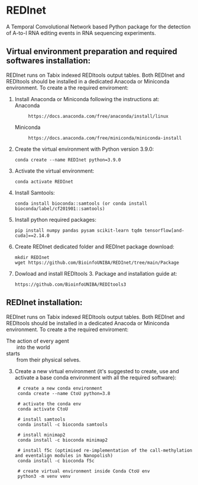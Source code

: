 # REDInet
A Temporal Convolutional Network based Python package for the detection of A-to-I RNA editing events in RNA sequencing experiments.

## **Virtual environment preparation and required softwares installation**:
REDInet runs on Tabix indexed REDItools output tables. Both REDInet and REDItools should be installed in a dedicated Anacoda or Miniconda environment. 
To create a the required enviroment:
1) Install Anaconda or Miniconda following the instructions at: <br />
  Anaconda <br />
            
            https://docs.anaconda.com/free/anaconda/install/linux 
   
     Miniconda <br />
            
            https://docs.anaconda.com/free/miniconda/miniconda-install
2) Create the virtual environment with Python version 3.9.0: <br />

       conda create --name REDInet python=3.9.0
   
4) Activate the virtual environment: <br />

       conda activate REDInet

5) Install Samtools: <br />

       conda install bioconda::samtools (or conda install bioconda/label/cf201901::samtools)

6) Install python required packages:

       pip install numpy pandas pysam scikit-learn tqdm tensorflow[and-cuda]==2.14.0
   
8) Create REDInet dedicated folder and REDInet package download:

       mkdir REDInet
       wget https://github.com/BioinfoUNIBA/REDInet/tree/main/Package

9) Dowload and install REDItools 3. Package and installation guide at: <br />

       https://github.com/BioinfoUNIBA/REDItools3

## **REDInet installation**:
REDInet runs on Tabix indexed REDItools output tables. Both REDInet and REDItools should be installed in a dedicated Anacoda or Miniconda environment. 
To create a the required enviroment: 

The action of every agent <br />
  into the world <br />
starts <br />
  from their physical selves. <br />


3) Create a new virtual environment (it's suggested to create, use and activate a base conda environment with all the required software):

		# create a new conda environment
        conda create --name CtoU python=3.8

		# activate the conda env
		conda activate CtoU

		# install samtools
		conda install -c bioconda samtools

		# install minimap2
		conda install -c bioconda minimap2

		# install f5c (optimised re-implementation of the call-methylation and eventalign modules in Nanopolish)
		conda install -c bioconda f5c

		# create virtual environment inside Conda CtoU env
		python3 -m venv venv
 
